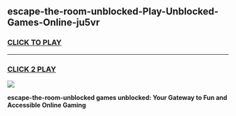 
## escape-the-room-unblocked-Play-Unblocked-Games-Online-ju5vr
<h3>
<a href="https://premium76.site?title=escape-the-room-unblocked&ref=25A">CLICK TO PLAY</a></h3>
<hr>

<h3>
<a href="https://premium76.site?title=escape-the-room-unblocked&ref=25A">CLICK 2 PLAY</a>
  
</h3>

<a href="https://premium76.site?title=escape-the-room-unblocked&ref=25A"><img src="https://clearcache.store/games.png"></a>


**escape-the-room-unblocked games unblocked: Your Gateway to Fun and Accessible Online Gaming**
